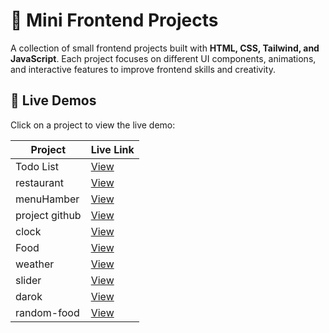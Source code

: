 # 🎨 Mini Frontend Projects

A collection of small frontend projects built with **HTML, CSS, Tailwind, and JavaScript**. Each project focuses on different UI components, animations, and interactive features to improve frontend skills and creativity.

## 🔗 Live Demos  
Click on a project to view the live demo:  

| Project | Live Link |
|---------|----------|
| Todo List | [View](https://snoou.github.io/frontend-mini-project/todo%20List/) |
| restaurant | [View](https://snoou.github.io/frontend-mini-project/restaurant/html/) |
| menuHamber | [View](https://snoou.github.io/frontend-mini-project/menuHamber) |
| project github | [View](https://snoou.github.io/frontend-mini-project/project%20github/) |
| clock | [View](https://snoou.github.io/frontend-mini-project/clock/) |
| Food | [View](https://snoou.github.io/frontend-mini-project/Food) |
| weather | [View](https://snoou.github.io/frontend-mini-project/weather) |
| slider | [View](https://snoou.github.io/frontend-mini-project/sidebar) |
| darok | [View](https://snoou.github.io/frontend-mini-project/darok) |
| random-food | [View](https://snoou.github.io/frontend-mini-project/random-food/) |















